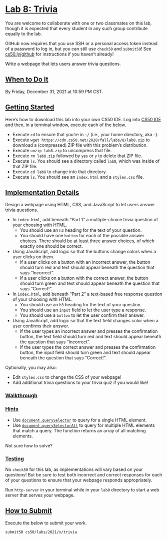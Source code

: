 [Lab 8: Trivia](#lab-8-trivia)
==============================

You are welcome to collaborate with one or two classmates on this lab, though it is expected that every student in any such group contribute equally to the lab.

GitHub now requires that you use SSH or a personal access token instead of a password to log in, but you can still use `check50` and `submit50`! See [cs50.ly/github](https://cs50.ly/github) for instructions if you haven’t already!

Write a webpage that lets users answer trivia questions.

[When to Do It](#when-to-do-it)
-------------------------------

By Friday, December 31, 2021 at 10:59 PM CST[](https://time.cs50.io/2021-12-31T23:59:00-05:00).

[Getting Started](#getting-started)
-----------------------------------

Here’s how to download this lab into your own CS50 IDE. Log into [CS50 IDE](https://ide.cs50.io/) and then, in a terminal window, execute each of the below.

*   Execute `cd` to ensure that you’re in `~/` (i.e., your home directory, aka `~`).
*   Execute `wget https://cdn.cs50.net/2020/fall/labs/8/lab8.zip` to download a (compressed) ZIP file with this problem’s distribution.
*   Execute `unzip lab8.zip` to uncompress that file.
*   Execute `rm lab8.zip` followed by `yes` or `y` to delete that ZIP file.
*   Execute `ls`. You should see a directory called `lab8`, which was inside of that ZIP file.
*   Execute `cd lab8` to change into that directory.
*   Execute `ls`. You should see an `index.html` and a `styles.css` file.

[Implementation Details](#implementation-details)
-------------------------------------------------

Design a webpage using HTML, CSS, and JavaScript to let users answer trivia questions.

*   In `index.html`, add beneath “Part 1” a multiple-choice trivia question of your choosing with HTML.
    *   You should use an `h3` heading for the text of your question.
    *   You should have one `button` for each of the possible answer choices. There should be at least three answer choices, of which exactly one should be correct.
*   Using JavaScript, add logic so that the buttons change colors when a user clicks on them.
    *   If a user clicks on a button with an incorrect answer, the button should turn red and text should appear beneath the question that says “Incorrect”.
    *   If a user clicks on a button with the correct answer, the button should turn green and text should appear beneath the question that says “Correct!”.
*   In `index.html`, add beneath “Part 2” a text-based free response question of your choosing with HTML.
    *   You should use an `h3` heading for the text of your question.
    *   You should use an `input` field to let the user type a response.
    *   You should use a `button` to let the user confirm their answer.
*   Using JavaScript, add logic so that the text field changes color when a user confirms their answer.
    *   If the user types an incorrect answer and presses the confirmation button, the text field should turn red and text should appear beneath the question that says “Incorrect”.
    *   If the user types the correct answer and presses the confirmation button, the input field should turn green and text should appear beneath the question that says “Correct!”.

Optionally, you may also:

*   Edit `styles.css` to change the CSS of your webpage!
*   Add additional trivia questions to your trivia quiz if you would like!

### [Walkthrough](#walkthrough)

### [Hints](#hints)

*   Use [`document.querySelector`](https://developer.mozilla.org/en-US/docs/Web/API/Document/querySelector) to query for a single HTML element.
*   Use [`document.querySelectorAll`](https://developer.mozilla.org/en-US/docs/Web/API/Document/querySelectorAll) to query for multiple HTML elements that match a query. The function returns an array of all matching elements.

Not sure how to solve?

### [Testing](#testing)

No `check50` for this lab, as implementations will vary based on your questions! But be sure to test both incorrect and correct responses for each of your questions to ensure that your webpage responds appropriately.

Run `http-server` in your terminal while in your `lab8` directory to start a web server that serves your webpage.

[How to Submit](#how-to-submit)
-------------------------------

Execute the below to submit your work.

    submit50 cs50/labs/2021/x/trivia

